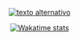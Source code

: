 
<!--
[![willianrod's wakatime stats](https://github-readme-stats.vercel.app/api/wakatime?username=pugafran)](https://github.com/anuraghazra/github-readme-stats)



[![Top Langs](https://github-readme-stats.vercel.app/api/top-langs/?username=pugafran&langs_count=10&hide=Python&count_private=true&theme=transparent)](https://github.com/anuraghazra/github-readme-stats)
[![be5b2b6f4b0e35a5b33f5fe7b9d6c357](https://user-images.githubusercontent.com/67395721/235962358-92fde8f3-6a87-47b0-bf91-684a44709dbe.gif)](https://puga.page)

**pugafran/pugafran** is a ✨ _special_ ✨ repository because its `README.md` (this file) appears on your GitHub profile.

Here are some ideas to get you started:

- 🔭 I’m currently working on ...
- 🌱 I’m currently learning ...
- 👯 I’m looking to collaborate on ...
- 🤔 I’m looking for help with ...
- 💬 Ask me about ...
- 📫 How to reach me: ...
- 😄 Pronouns: ...
- ⚡ Fun fact: ...

<p align="center">
  <a href="https://wakatime.com/@pugafran">
    <img src="https://github-readme-stats.vercel.app/api/top-langs/?username=pugafran&langs_count=10&count_private=true&theme=transparent&custom_title=Github" alt="Github stats">
  </a>
</p>


-->


<p align="center">
  <a href="https://puga.page">
    <img src="https://user-images.githubusercontent.com/67395721/235962358-92fde8f3-6a87-47b0-bf91-684a44709dbe.gif" alt="texto alternativo">
  </a>
</p>

<p align="center">
  <a href="https://wakatime.com/@pugafran">
    <img src="https://github-readme-stats.vercel.app/api/wakatime?username=pugafran&hide=Other,Binary&theme=transparent" alt="Wakatime stats">
  </a>
</p>



